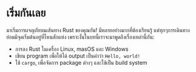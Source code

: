 # เริ่มกันเลย

มาเริ่มการผจญภัยบนเส้นทาง Rust ของคุณกัน! มีหลายอย่างมากที่ต้องเรียนรู้ แต่ทุกๆการเดินทางย่อมมีจุดเริ่มต้นอยู่ที่ไหนสักแห่ง เพราะงั้นในบทนี้เราจะมาพูดถึงเรื่องเหล่านี้กัน:

- การลง Rust ในเครื่อง Linux, masOS และ Windows
- เขียน program เพื่อให้ได้ output เป็นคำว่า `Hello, world!`
- ใช้ `cargo`, เพื่อจัดการ package ต่างๆ และใช้เป็น build system